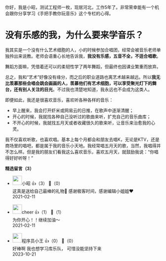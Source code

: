 你好，我是小昭，测试工程师一枚，现居河北，工作5年了。非常荣幸能有一个机会跟你分享学习《手把手教你玩音乐》这个专栏的心得。

# 没有乐感的我，为什么要来学音乐？

我其实是一个没有什么艺术细胞的人，小的时候参加合唱团，经常会被音乐老师单独拎出来说教。老师会语重心长地告诉我，**我没有乐感，五音不全，不适合唱歌**。

舞蹈方面嘛，凭借着还可以的柔韧性学了两年舞蹈，但最终也因课业繁重而放弃。

总之，我和“艺术”好像没有缘分，而之后的职业道路也离艺术越来越远。所以**我无比羡慕那些会唱会跳会画画的人，羡慕他们有艺术细胞，可以享受聚光灯下的舞台，还有别人关注的目光**。不过我也清楚地知道，我永远也不会成为这类人。

即便如此，我还是很喜欢音乐，喜欢听各种各样的音乐：

- 早上醒来，我会打开虾米或网易云的日推，在歌声中逐渐清醒；
- 开心的时候，我就找各种自己没听过的歌曲来听，扩充自己的音乐曲库；
- 不开心的时候，我就找五月天或者收藏很久的歌来听，让音乐来治愈我的心灵。

我不仅喜欢听歌，也喜欢唱。基本上每个月都会和朋友去唱K，无论是KTV，还是商场里的唱吧，都是属于我的音乐小天地。我经常唱五月天的歌，当然，我唱得并不怎么样。但是我的朋友们看我这么喜欢音乐，喜欢五月天，就鼓励我说：“你唱得好好听呀！”
<div><strong>精选留言（3）</strong></div><ul>
<li><img src="https://static001.geekbang.org/account/avatar/00/14/3f/39/a4c2154b.jpg" width="30px"><span>小昭</span> 👍（3） 💬（0）<div>这真是送给自己最棒的礼物🎁
感谢极客时间，感谢编辑小姐姐❤</div>2021-02-11</li><br/><li><img src="https://static001.geekbang.org/account/avatar/00/25/33/d0/2043829b.jpg" width="30px"><span>cheer</span> 👍（1） 💬（1）<div>为你开心！！继续加油～</div>2021-02-11</li><br/><li><img src="https://static001.geekbang.org/account/avatar/00/23/f3/52/70865679.jpg" width="30px"><span>程序员小王</span> 👍（0） 💬（0）<div>好棒啊 我也想学习库乐队， 可惜没能坚持下来</div>2023-10-21</li><br/>
</ul>